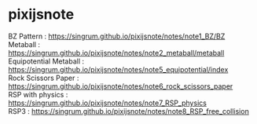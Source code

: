 # pixijsnote  
BZ Pattern : https://singrum.github.io/pixijsnote/notes/note1_BZ/BZ  
Metaball : https://singrum.github.io/pixijsnote/notes/note2_metaball/metaball  
Equipotential Metaball : https://singrum.github.io/pixijsnote/notes/note5_equipotential/index  
Rock Scissors Paper : https://singrum.github.io/pixijsnote/notes/note6_rock_scissors_paper  
RSP with physics : https://singrum.github.io/pixijsnote/notes/note7_RSP_physics  
RSP3 : https://singrum.github.io/pixijsnote/notes/note8_RSP_free_collision  